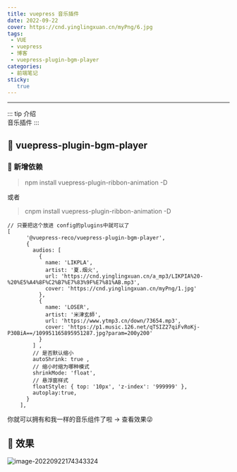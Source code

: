 ```yaml
---
title: vuepress 音乐插件
date: 2022-09-22
cover: https://cnd.yinglingxuan.cn/myPng/6.jpg
tags:
 - VUE
 - vuepress
 - 博客
 - vuepress-plugin-bgm-player
categories: 
 - 前端笔记
sticky: 
   true
---
```

---

::: tip 介绍<br>
  音乐插件
:::

<!-- more -->

## :flags:  vuepress-plugin-bgm-player

### 📎 新增依赖
> npm install vuepress-plugin-ribbon-animation -D

或者

>cnpm install vuepress-plugin-ribbon-animation -D


```vue
// 只要把这个放进 config的plugins中就可以了
[
      '@vuepress-reco/vuepress-plugin-bgm-player',
      {
        audios: [
          {
            name: 'LIKPLA',
            artist: '夏.烟火',
            url: 'https://cnd.yinglingxuan.cn/a_mp3/LIKPIA%20-%20%E5%A4%8F%C2%B7%E7%83%9F%E7%81%AB.mp3',
            cover: 'https://cnd.yinglingxuan.cn/myPng/1.jpg'
          },
          {
            name: 'LOSER',
            artist: '米津玄師',
            url: 'https://www.ytmp3.cn/down/73654.mp3',
            cover: 'https://p1.music.126.net/qTSIZ27qiFvRoKj-P30BiA==/109951165895951287.jpg?param=200y200'
          }
        ] ,
        // 是否默认缩小
        autoShrink: true ,
        // 缩小时缩为哪种模式
        shrinkMode: 'float',
        // 悬浮窗样式
        floatStyle: { top: '10px', 'z-index': '999999' },
        autoplay:true,
      }
    ],
```
你就可以拥有和我一样的音乐组件了啦 -> 查看效果:stuck_out_tongue_winking_eye:

## :flags: 效果

![image-20220922174343324](https://cnd.yinglingxuan.cn/myPng/image-20220922174343324.png)